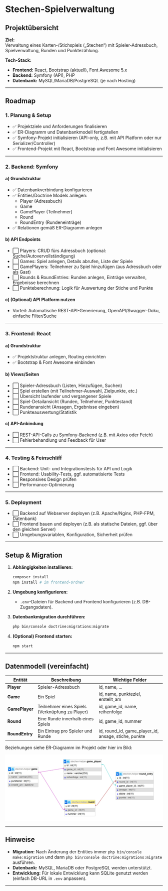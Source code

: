 # Stechen-Spielverwaltung

## Projektübersicht

**Ziel:**  
Verwaltung eines Karten-/Stichspiels („Stechen“) mit Spieler-Adressbuch, Spielverwaltung, Runden und Punktezählung.

**Tech-Stack:**
- **Frontend:** React, Bootstrap (aktuell), Font Awesome 5.x
- **Backend:** Symfony (API), PHP
- **Datenbank:** MySQL/MariaDB/PostgreSQL (je nach Hosting)

---

## Roadmap

### 1. Planung & Setup

- ✅ Projektziele und Anforderungen finalisieren
- ✅ ER-Diagramm und Datenbankmodell fertigstellen
- ✅ Symfony-Projekt initialisieren (API-only, z.B. mit API Platform oder nur Serializer/Controller)
- ✅ Frontend-Projekt mit React, Bootstrap und Font Awesome initialisieren

---

### 2. Backend: Symfony

#### a) Grundstruktur

- ✅ Datenbankverbindung konfigurieren
- ✅ Entities/Doctrine Models anlegen:
    - Player (Adressbuch)
    - Game
    - GamePlayer (Teilnehmer)
    - Round
    - RoundEntry (Rundeneinträge)
- ✅ Relationen gemäß ER-Diagramm anlegen

#### b) API Endpoints

- ⬜ Players: CRUD fürs Adressbuch (optional: Suche/Autovervollständigung)
- ⬜ Games: Spiel anlegen, Details abrufen, Liste der Spiele
- ⬜ GamePlayers: Teilnehmer zu Spiel hinzufügen (aus Adressbuch oder als Gast)
- ⬜ Rounds & RoundEntries: Runden anlegen, Einträge verwalten, Ergebnisse berechnen
- ⬜ Punkteberechnung: Logik für Auswertung der Stiche und Punkte

#### c) (Optional) API Platform nutzen

- Vorteil: Automatische REST-API-Generierung, OpenAPI/Swagger-Doku, einfache Filter/Suche

---

### 3. Frontend: React

#### a) Grundstruktur

- ✅ Projektstruktur anlegen, Routing einrichten
- ✅ Bootstrap & Font Awesome einbinden

#### b) Views/Seiten

- ⬜ Spieler-Adressbuch (Listen, Hinzufügen, Suchen)
- ⬜ Spiel erstellen (mit Teilnehmer-Auswahl, Zielpunkte, etc.)
- ⬜ Übersicht laufender und vergangener Spiele
- ⬜ Spiel-Detailansicht (Runden, Teilnehmer, Punktestand)
- ⬜ Rundenansicht (Ansagen, Ergebnisse eingeben)
- ⬜ Punkteauswertung/Statistik

#### c) API-Anbindung

- ⬜ REST-API-Calls zu Symfony-Backend (z.B. mit Axios oder Fetch)
- ⬜ Fehlerbehandlung und Feedback für User

---

### 4. Testing & Feinschliff

- ⬜ Backend: Unit- und Integrationstests für API und Logik
- ⬜ Frontend: Usability-Tests, ggf. automatisierte Tests
- ⬜ Responsives Design prüfen
- ⬜ Performance-Optimierung

---

### 5. Deployment

- ⬜ Backend auf Webserver deployen (z.B. Apache/Nginx, PHP-FPM, Datenbank)
- ⬜ Frontend bauen und deployen (z.B. als statische Dateien, ggf. über den gleichen Server)
- ⬜ Umgebungsvariablen, Konfiguration, Sicherheit prüfen

---

## Setup & Migration

1. **Abhängigkeiten installieren:**
    ```bash
    composer install
    npm install # im frontend-Ordner
    ```

2. **Umgebung konfigurieren:**
    - `.env`-Dateien für Backend und Frontend konfigurieren (z.B. DB-Zugangsdaten).

3. **Datenbankmigration durchführen:**
    ```bash
    php bin/console doctrine:migrations:migrate
    ```

4. **(Optional) Frontend starten:**
    ```bash
    npm start
    ```

---

## Datenmodell (vereinfacht)

| Entität      | Beschreibung                                         | Wichtige Felder                          |
|--------------|------------------------------------------------------|------------------------------------------|
| **Player**   | Spieler-Adressbuch                                   | id, name, ...                            |
| **Game**     | Ein Spiel                                            | id, name, punkteziel, erstellt_am        |
| **GamePlayer** | Teilnehmer eines Spiels (Verknüpfung zu Player)    | id, game_id, name, reihenfolge           |
| **Round**    | Eine Runde innerhalb eines Spiels                    | id, game_id, nummer                      |
| **RoundEntry** | Ein Eintrag pro Spieler und Runde                  | id, round_id, game_player_id, ansage, stiche, punkte |

Beziehungen siehe ER-Diagramm im Projekt oder hier im Bild:

![ER Diagramm](docs/ER-Diagramm.jpg)

---

## Hinweise

- **Migration:** Nach Änderung der Entities immer `php bin/console make:migration` und dann `php bin/console doctrine:migrations:migrate` ausführen.
- **Datenbank:** MySQL, MariaDB oder PostgreSQL werden unterstützt.
- **Entwicklung:** Für lokale Entwicklung kann SQLite genutzt werden (einfach DB-URL in `.env` anpassen).

---

